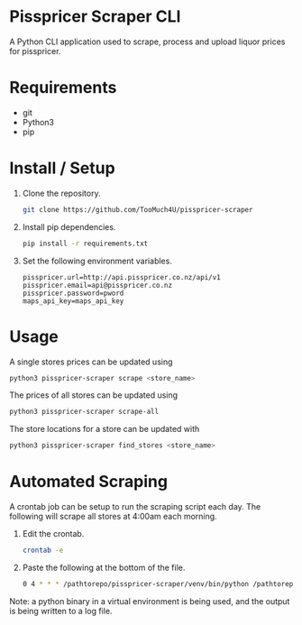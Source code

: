 # Pisspricer Scraper CLI
A Python CLI application used to scrape, process and upload liquor prices for pisspricer.

# Requirements
- git
- Python3
- pip

# Install / Setup
1. Clone the repository.
	```bash
	git clone https://github.com/TooMuch4U/pisspricer-scraper
	```
2. Install pip dependencies.
	```bash
	pip install -r requirements.txt
	```
3. Set the following environment variables.
	```
	pisspricer.url=http://api.pisspricer.co.nz/api/v1
	pisspricer.email=api@pisspricer.co.nz
	pisspricer.password=pword
	maps_api_key=maps_api_key
	```

# Usage
A single stores prices can be updated using
```bash
python3 pisspricer-scraper scrape <store_name>
```

The prices of all stores can be updated using
```bash
python3 pisspricer-scraper scrape-all
``` 

The store locations for a store can be updated with
```bash
python3 pisspricer-scraper find_stores <store_name>
```

# Automated Scraping
A crontab job can be setup to run the scraping script each day. The following will scrape all stores at 4:00am each morning. 
1. Edit the crontab.
	```bash
	crontab -e
	```
2. Paste the following at the bottom of the file.
	```bash
	0 4 * * * /pathtorepo/pisspricer-scraper/venv/bin/python /pathtorepo/pisspricer-scraper/pisspricer-scraper scrape-all > ~/cron.log 2>&1
	```
Note: a python binary in a virtual environment is being used, and the output is being written to a log file.

